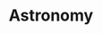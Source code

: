 ---
layout: page
title: Astronomy
# <!-- subtitle: This is where I will tell my friends way too much about me -->
use-site-title: true
---